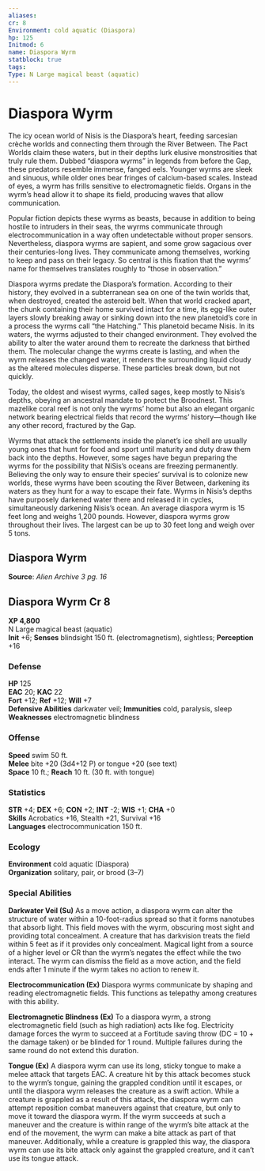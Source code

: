 ```yaml
---
aliases: 
cr: 8
Environment: cold aquatic (Diaspora)
hp: 125
Initmod: 6
name: Diaspora Wyrm
statblock: true
tags: 
Type: N Large magical beast (aquatic)
---
```


# Diaspora Wyrm

The icy ocean world of Nisis is the Diaspora’s heart, feeding sarcesian crèche worlds and connecting them through the River Between. The Pact Worlds claim these waters, but in their depths lurk elusive monstrosities that truly rule them. Dubbed “diaspora wyrms” in legends from before the Gap, these predators resemble immense, fanged eels. Younger wyrms are sleek and sinuous, while older ones bear fringes of calcium-based scales. Instead of eyes, a wyrm has frills sensitive to electromagnetic fields. Organs in the wyrm’s head allow it to shape its field, producing waves that allow communication.

Popular fiction depicts these wyrms as beasts, because in addition to being hostile to intruders in their seas, the wyrms communicate through electrocommunication in a way often undetectable without proper sensors. Nevertheless, diaspora wyrms are sapient, and some grow sagacious over their centuries-long lives. They communicate among themselves, working to keep and pass on their legacy. So central is this fixation that the wyrms’ name for themselves translates roughly to “those in observation.”

Diaspora wyrms predate the Diaspora’s formation. According to their history, they evolved in a subterranean sea on one of the twin worlds that, when destroyed, created the asteroid belt. When that world cracked apart, the chunk containing their home survived intact for a time, its egg-like outer layers slowly breaking away or sinking down into the new planetoid’s core in a process the wyrms call “the Hatching.” This planetoid became Nisis. In its waters, the wyrms adjusted to their changed environment. They evolved the ability to alter the water around them to recreate the darkness that birthed them. The molecular change the wyrms create is lasting, and when the wyrm releases the changed water, it renders the surrounding liquid cloudy as the altered molecules disperse. These particles break down, but not quickly.

Today, the oldest and wisest wyrms, called sages, keep mostly to Nisis’s depths, obeying an ancestral mandate to protect the Broodnest. This mazelike coral reef is not only the wyrms’ home but also an elegant organic network bearing electrical fields that record the wyrms’ history—though like any other record, fractured by the Gap.

Wyrms that attack the settlements inside the planet’s ice shell are usually young ones that hunt for food and sport until maturity and duty draw them back into the depths. However, some sages have begun preparing the wyrms for the possibility that NiSis’s oceans are freezing permanently. Believing the only way to ensure their species’ survival is to colonize new worlds, these wyrms have been scouting the River Between, darkening its waters as they hunt for a way to escape their fate. Wyrms in Nisis’s depths have purposely darkened water there and released it in cycles, simultaneously darkening Nisis’s ocean. An average diaspora wyrm is 15 feet long and weighs 1,200 pounds. However, diaspora wyrms grow throughout their lives. The largest can be up to 30 feet long and weigh over 5 tons.

## Diaspora Wyrm

**Source**:  _Alien Archive 3 pg. 16_

## Diaspora Wyrm Cr 8

**XP 4,800**  
N Large magical beast (aquatic)  
**Init** +6; **Senses** blindsight 150 ft. (electromagnetism), sightless; **Perception** +16  

### Defense

**HP** 125  
**EAC** 20; **KAC** 22  
**Fort** +12; **Ref** +12; **Will** +7  
**Defensive Abilities** darkwater veil; **Immunities** cold, paralysis, sleep  
**Weaknesses** electromagnetic blindness

### Offense

**Speed** swim 50 ft.  
**Melee** bite +20 (3d4+12 P) or tongue +20 (see text)  
**Space** 10 ft.; **Reach** 10 ft. (30 ft. with tongue)

### Statistics

**STR** +4; **DEX** +6; **CON** +2; **INT** -2; **WIS** +1; **CHA** +0  
**Skills** Acrobatics +16, Stealth +21, Survival +16  
**Languages** electrocommunication 150 ft.

### Ecology

**Environment** cold aquatic (Diaspora)  
**Organization** solitary, pair, or brood (3–7)

### Special Abilities

**Darkwater Veil (Su)** As a move action, a diaspora wyrm can alter the structure of water within a 10-foot-radius spread so that it forms nanotubes that absorb light. This field moves with the wyrm, obscuring most sight and providing total concealment. A creature that has darkvision treats the field within 5 feet as if it provides only concealment. Magical light from a source of a higher level or CR than the wyrm’s negates the effect while the two interact. The wyrm can dismiss the field as a move action, and the field ends after 1 minute if the wyrm takes no action to renew it.

**Electrocommunication (Ex)** Diaspora wyrms communicate by shaping and reading electromagnetic fields. This functions as telepathy among creatures with this ability.

**Electromagnetic Blindness (Ex)** To a diaspora wyrm, a strong electromagnetic field (such as high radiation) acts like fog. Electricity damage forces the wyrm to succeed at a Fortitude saving throw (DC = 10 + the damage taken) or be blinded for 1 round. Multiple failures during the same round do not extend this duration.

**Tongue (Ex)** A diaspora wyrm can use its long, sticky tongue to make a melee attack that targets EAC. A creature hit by this attack becomes stuck to the wyrm’s tongue, gaining the grappled condition until it escapes, or until the diaspora wyrm releases the creature as a swift action. While a creature is grappled as a result of this attack, the diaspora wyrm can attempt reposition combat maneuvers against that creature, but only to move it toward the diaspora wyrm. If the wyrm succeeds at such a maneuver and the creature is within range of the wyrm’s bite attack at the end of the movement, the wyrm can make a bite attack as part of that maneuver. Additionally, while a creature is grappled this way, the diaspora wyrm can use its bite attack only against the grappled creature, and it can’t use its tongue attack.
